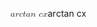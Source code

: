 <span class="katex"><span class="katex-mathml"><math xmlns="http://www.w3.org/1998/Math/MathML"><semantics><mrow><mi>a</mi><mi>r</mi><mi>c</mi><mi>t</mi><mi>a</mi><mi>n</mi><mtext> </mtext><mi>c</mi><mi>x</mi></mrow><annotation encoding="application/x-tex">arctan \space cx</annotation></semantics></math></span><span class="katex-html" aria-hidden="true"><span class="base"><span class="strut" style="height:0.61508em;vertical-align:0em;"></span><span class="mord mathnormal">a</span><span class="mord mathnormal" style="margin-right:0.02778em;">r</span><span class="mord mathnormal">c</span><span class="mord mathnormal">t</span><span class="mord mathnormal">a</span><span class="mord mathnormal">n</span><span class="mspace"> </span><span class="mord mathnormal">c</span><span class="mord mathnormal">x</span></span></span></span>